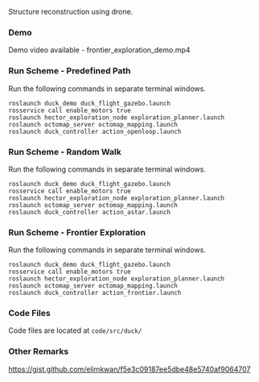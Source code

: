 Structure reconstruction using drone.

### Demo
Demo video available - frontier_exploration_demo.mp4

### Run Scheme - Predefined Path
Run the following commands in separate terminal windows. 
```
roslaunch duck_demo duck_flight_gazebo.launch
rosservice call enable_motors true
roslaunch hector_exploration_node exploration_planner.launch 
roslaunch octomap_server octomap_mapping.launch
roslaunch duck_controller action_openloop.launch
```

### Run Scheme - Random Walk
Run the following commands in separate terminal windows. 
```
roslaunch duck_demo duck_flight_gazebo.launch
rosservice call enable_motors true
roslaunch hector_exploration_node exploration_planner.launch 
roslaunch octomap_server octomap_mapping.launch
roslaunch duck_controller action_astar.launch
```

### Run Scheme - Frontier Exploration
Run the following commands in separate terminal windows. 
```
roslaunch duck_demo duck_flight_gazebo.launch
rosservice call enable_motors true
roslaunch hector_exploration_node exploration_planner.launch 
roslaunch octomap_server octomap_mapping.launch
roslaunch duck_controller action_frontier.launch
```

### Code Files
Code files are located at `code/src/duck/`


### Other Remarks
https://gist.github.com/elimkwan/f5e3c09187ee5dbe48e5740af9064707
